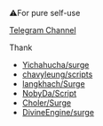 ⚠️For pure self-use

[Telegram Channel](https://t.me/Surge_classroom)

Thank

* [Yichahucha/surge](https://github.com/yichahucha/surge/tree/master)
* [chavyleung/scripts](https://github.com/chavyleung/scripts)
* [langkhach/Surge](https://github.com/langkhach270389/Scripting/tree/master/Surge)
* [NobyDa/Script](https://github.com/NobyDa/Script/tree/master)
* [Choler/Surge](https://github.com/Choler/Surge)
* [DivineEngine/surge](https://github.com/DivineEngine/Profiles/tree/master/Surge)

